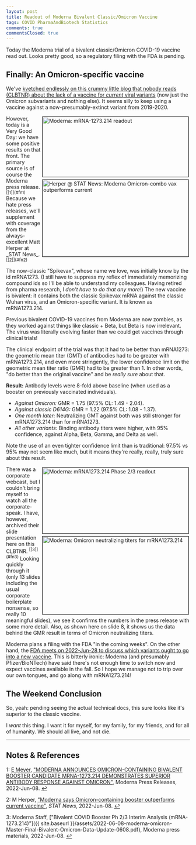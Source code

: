 ```yaml
---
layout: post
title: Readout of Moderna Bivalent Classic/Omicron Vaccine
tags: COVID PharmaAndBiotech Statistics
comments: true
commentsClosed: true
---
```


Today the Moderna trial of a bivalent classic/Omicron COVID-19 vaccine read out.  Looks
pretty good, so a regulatory filing with the FDA is pending.  


## Finally: An Omicron-specific vaccine  

We've
[kvetched endlessly on this crummy little blog that nobody reads (CLBTNR) about the lack of a vaccine for _current_ viral variants](https://www.someweekendreading.blog/moderna-2022-q1-earnings-call/)
(now just the Omicron subvariants and nothing else).  It seems silly to keep using a vaccine against
a now-presumably-extinct variant from 2019-2020.  

<img src="{{ site.baseurl }}/images/2022-06-08-moderna-omicron-moderna-1.jpg" width="400" height="164" alt="Moderna: mRNA-1273.214 readout" title="Moderna: mRNA-1273.214 readout" style="float: right; margin: 3px 3px 3px 3px; border: 1px solid #000000;">
<img src="{{ site.baseurl }}/images/2022-06-08-moderna-omicron-stat-1.jpg" width="400" height="210" alt="Herper @ STAT News: Moderna Omicron-combo vax outperforms current" title="Herper @ STAT News: Moderna Omicron-combo vax outperforms current" style="float: right; margin: 3px 3px 3px 3px; border: 1px solid #000000;">
However, today is a Very Good Day: we have some positive results on that front.  The
primary source is of course the Moderna press release. <sup id="fn1a">[[1]](#fn1)</sup>
Because we hate press releases, we'll supplement with coverage from the always-excellent 
Matt Herper at _STAT News_. <sup id="fn2a">[[2]](#fn2)</sup>  

The now-classic "Spikevax", whose name we love, was initially know by the id mRNA1273.  (I
still have to suppress my reflex of immediately memorizing compound ids so I'll be able to
understand my colleagues.  Having retired from pharma research, I _don't have to do that
any more!_) The new vaccine is bivalent: it contains both the classic Spikevax mRNA
against the classic Wuhan virus, and an Omicron-specific variant.  It is known as
mRNA1273.214.  

Previous bivalent COVID-19 vaccines from Moderna are now zombies, as they worked against
things like classic + Beta, but Beta is now irrelevant.  The virus was literally evolving
faster than we could get vaccines through clinical trials!  

The clinical endpoint of the trial was that it had to be better than mRNA1273: the
geometric mean titer (GMT) of antibodies had to be greater with mRNA1273.214, and even
more stringently, the lower confidence limit on the geometric mean titer ratio (GMR) had
to be greater than 1.  In other words, "do better than the original vaccine" and be 
_really sure_ about that.  

__Result:__ Antibody levels were 8-fold above baseline (when used as a booster on
previously vaccinated individuals).  
- _Against Omicron:_  GMR = 1.75 (97.5% CL: 1.49 - 2.04).  
- _Against classic D614G:_ GMR = 1.22 (97.5% CL: 1.08 - 1.37).  
- _One month later:_ Neutralizing GMT against both was still stronger for mRNA1273.214
  than for mRNA1273.  
- _All other variants:_ Binding antibody titers were higher, with 95% confidence, against
  Alpha, Beta, Gamma, and Delta as well.  

Note the use of an even tighter confidence limit than is traditional: 97.5% vs 95% may
not seem like much, but it means they're really, really, truly sure about this result.  

<img src="{{ site.baseurl }}/images/2022-06-08-moderna-omicron-moderna-2.jpg" width="400" height="180" alt="Moderna: mRNA1273.214 Phase 2/3 readout" title="Moderna: mRNA1273.214 Phase 2/3 readout" style="float: right; margin: 3px 3px 3px 3px; border: 1px solid #000000;">
<a href="{{ site.baseurl }}/images/2022-06-08-moderna-omicron-moderna-3.jpg"><img src="{{ site.baseurl }}/images/2022-06-08-moderna-omicron-moderna-3-thumb.jpg" width="400" height="213" alt="Moderna: Omicron neutralizing titers for mRNA1273.214" title="Moderna: Omicron neutralizing titers for mRNA1273.214" style="float: right; margin: 3px 3px 3px 3px; border: 1px solid #000000;"></a>
There was a corporate webcast, but I couldn't bring myself to watch all the
corporate-speak.  I have, however, archived their slide presentation here on this 
CLBTNR. <sup id="fn3a">[[3]](#fn3)</sup>  Looking quickly through it (only 13 slides
including the usual corporate boilerplate nonsense, so really 10 meaningful slides), we
see it confirms the numbers in the press release with some more detail.  Also, as shown
here on slide 8, it shows us the data behind the GMR result in terms of Omicron
neutralizing titers.

Moderna plans a filing with the FDA "in the coming weeks".  On the other hand, the
[FDA meets on 2022-Jun-28 to discuss which variants ought to go into a new vaccine](https://www.someweekendreading.blog/upcoming-vrbpac/).
This is bitterly ironic: Moderna (and presumably Pfizer/BioNTech) have said there's not
enough time to switch now and expect vaccines available in the fall.  So I hope we
manage not to trip over our own tongues, and go along with mRNA1273.214!  

## The Weekend Conclusion  

So, yeah: pending seeing the actual technical docs, this sure looks like it's superior to
the classic vaccine.  

I _want_ this thing.  I want it for myself, for my family, for my friends, and for all of
humanity.  We should all live, and not die.  

---

## Notes &amp; References  

<!--
<sup id="fn1a">[[1]](#fn1)</sup>

<a id="fn1">1</a>: ***, ["***"](***), *** [↩](#fn1a)  

<a href="{{ site.baseurl }}/images/***">
  <img src="{{ site.baseurl }}/images/***" width="400" height="***" alt="***" title="***" style="float: right; margin: 3px 3px 3px 3px; border: 1px solid #000000;">
</a>

<iframe width="400" height="224" src="***" allow="accelerometer; encrypted-media; gyroscope; picture-in-picture" allowfullscreen style="float: right; margin: 3px 3px 3px 3px; border: 1px solid #000000;"></iframe>
-->

<a id="fn1">1</a>: [E Meyer](mailto:Elise.Meyer@modernatx.com), ["MODERNA ANNOUNCES OMICRON-CONTAINING BIVALENT BOOSTER CANDIDATE MRNA-1273.214 DEMONSTRATES SUPERIOR ANTIBODY RESPONSE AGAINST OMICRON"](https://investors.modernatx.com/news/news-details/2022/Moderna-Announces-Omicron-Containing-Bivalent-Booster-Candidate-mRNA-1273.214-Demonstrates-Superior-Antibody-Response-Against-Omicron/default.aspx), Moderna Press Releases, 2022-Jun-08. [↩](#fn1a)  

<a id="fn2">2</a>: M Herper, ["Moderna says Omicron-containing booster outperforms current vaccine"](https://www.statnews.com/2022/06/08/moderna-says-omicron-containing-booster-outperforms-current-vaccine/), _STAT News_, 2022-Jun-08. [↩](#fn2a)  

<a id="fn3">3</a>: Moderna Staff, ["Bivalent COVID Booster Ph 2/3 Interim Analysis (mRNA-1273.214)"]({{ site.baseurl }}/assets/2022-06-08-moderna-omicron-Master-Final-Bivalent-Omicron-Data-Update-0608.pdf), Moderna press materials, 2022-Jun-08. [↩](#fn3a)  
